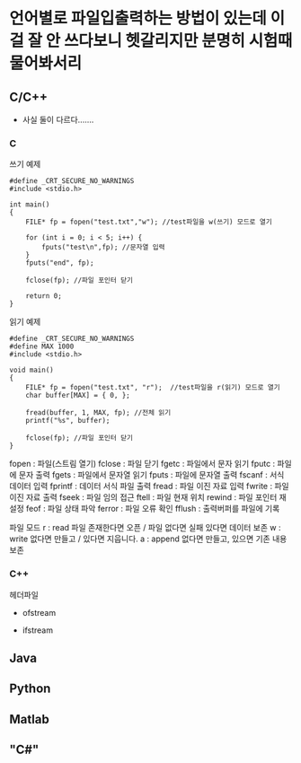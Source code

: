 # 언어별로 파일입출력하는 방법이 있는데 이걸 잘 안 쓰다보니 헷갈리지만 분명히 시험때 물어봐서리

## C/C++
- 사실 둘이 다르다.......


### C
쓰기 예제
```
#define _CRT_SECURE_NO_WARNINGS 
#include <stdio.h> 

int main()
{
    FILE* fp = fopen("test.txt","w"); //test파일을 w(쓰기) 모드로 열기

    for (int i = 0; i < 5; i++) {
        fputs("test\n",fp); //문자열 입력
    }
    fputs("end", fp);

    fclose(fp); //파일 포인터 닫기

    return 0;
}
```
읽기 예제 
```
#define _CRT_SECURE_NO_WARNINGS
#define MAX 1000
#include <stdio.h>

void main()
{
    FILE* fp = fopen("test.txt", "r");  //test파일을 r(읽기) 모드로 열기
    char buffer[MAX] = { 0, };

    fread(buffer, 1, MAX, fp); //전체 읽기
    printf("%s", buffer);

    fclose(fp); //파일 포인터 닫기
}
```
fopen : 파일(스트림 열기) 
fclose : 파일 닫기 
fgetc : 파일에서 문자 읽기 
fputc : 파일에 문자 출력 
fgets : 파일에서 문자열 읽기 
fputs : 파일에 문자열 출력 
fscanf : 서식 데이터 입력 
fprintf : 데이터 서식 파일 출력 
fread : 파일 이진 자료 입력 
fwrite : 파일 이진 자료 출력 
fseek : 파일 임의 접근 
ftell : 파일 현재 위치 
rewind : 파일 포인터 재설정 
feof : 파일 상태 파악 
ferror : 파일 오류 확인 
fflush : 출력버퍼를 파일에 기록

파일 모드
r : read 파일 존재한다면 오픈 / 파일 없다면 실패 있다면 데이터 보존
w : write  없다면 만들고 / 있다면 지웁니다.
a : append 없다면 만들고, 있으면 기존 내용 보존


### C++
헤더파일  <fstream>
 - ofstream
	

 - ifstream

## Java

## Python

## Matlab

## "C#"


